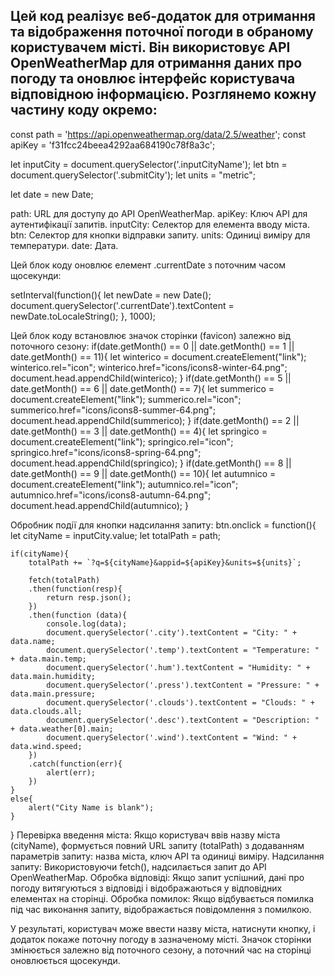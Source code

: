 Цей код реалізує веб-додаток для отримання та відображення поточної погоди в обраному користувачем місті.
Він використовує API OpenWeatherMap для отримання даних про погоду та оновлює інтерфейс користувача відповідною інформацією. 
Розглянемо кожну частину коду окремо:
----------------------------------------------------------------
const path = 'https://api.openweathermap.org/data/2.5/weather';
const apiKey = 'f31fcc24beea4292aa684190c78f8a3c';

let inputCity = document.querySelector('.inputCityName');
let btn = document.querySelector('.submitCity');
let units = "metric";

let date = new Date;

path: URL для доступу до API OpenWeatherMap.
apiKey: Ключ API для аутентифікації запитів.
inputCity: Селектор для елемента вводу міста.
btn: Селектор для кнопки відправки запиту.
units: Одиниці виміру для температури.
date:  Дата.

Цей блок коду оновлює елемент .currentDate з поточним часом щосекунди:

setInterval(function(){
    let newDate = new Date();
    document.querySelector('.currentDate').textContent = newDate.toLocaleString();
}, 1000);

Цей блок коду встановлює значок сторінки (favicon) залежно від поточного сезону:
if(date.getMonth() == 0 || date.getMonth() == 1 || date.getMonth() == 11){
    let winterico = document.createElement("link");
    winterico.rel="icon";
    winterico.href="icons/icons8-winter-64.png";
    document.head.appendChild(winterico);
}
if(date.getMonth() == 5 || date.getMonth() == 6 || date.getMonth() == 7){
    let summerico = document.createElement("link");
    summerico.rel="icon";
    summerico.href="icons/icons8-summer-64.png";
    document.head.appendChild(summerico);
}
if(date.getMonth() == 2 || date.getMonth() == 3 || date.getMonth() == 4){
    let springico = document.createElement("link");
    springico.rel="icon";
    springico.href="icons/icons8-spring-64.png";
    document.head.appendChild(springico);
}
if(date.getMonth() == 8 || date.getMonth() == 9 || date.getMonth() == 10){
    let autumnico = document.createElement("link");
    autumnico.rel="icon";
    autumnico.href="icons/icons8-autumn-64.png";
    document.head.appendChild(autumnico);
}

Обробник події для кнопки надсилання запиту:
btn.onclick = function(){
    let cityName = inputCity.value;
    let totalPath = path;

    if(cityName){
        totalPath += `?q=${cityName}&appid=${apiKey}&units=${units}`;

        fetch(totalPath)
        .then(function(resp){
            return resp.json(); 
        })
        .then(function (data){
            console.log(data);
            document.querySelector('.city').textContent = "City: " + data.name;
            document.querySelector('.temp').textContent = "Temperature: " + data.main.temp;
            document.querySelector('.hum').textContent = "Humidity: " + data.main.humidity;
            document.querySelector('.press').textContent = "Pressure: " + data.main.pressure;
            document.querySelector('.clouds').textContent = "Clouds: " + data.clouds.all;
            document.querySelector('.desc').textContent = "Description: " + data.weather[0].main;
            document.querySelector('.wind').textContent = "Wind: " + data.wind.speed;
        })
        .catch(function(err){
            alert(err);
        })
    }
    else{
        alert("City Name is blank");
    }  
}
Перевірка введення міста: Якщо користувач ввів назву міста (cityName), формується повний URL запиту (totalPath) з додаванням параметрів запиту: назва міста, ключ API та одиниці виміру.
Надсилання запиту: Використовуючи fetch(), надсилається запит до API OpenWeatherMap.
Обробка відповіді: Якщо запит успішний, дані про погоду витягуються з відповіді і відображаються у відповідних елементах на сторінці.
Обробка помилок: Якщо відбувається помилка під час виконання запиту, відображається повідомлення з помилкою.

У результаті, користувач може ввести назву міста, натиснути кнопку, і додаток покаже поточну погоду в зазначеному місті. Значок сторінки змінюється залежно від поточного сезону, а поточний час на сторінці оновлюється щосекунди.
